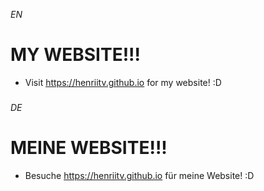 *EN*
# MY WEBSITE!!!

* Visit https://henriitv.github.io for my website! :D
###
*DE*
# MEINE WEBSITE!!!

* Besuche https://henriitv.github.io für meine Website! :D
### 

